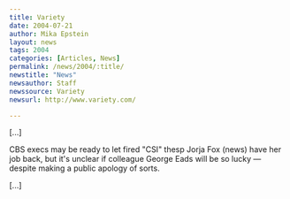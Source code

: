 ```yaml
---
title: Variety
date: 2004-07-21
author: Mika Epstein
layout: news
tags: 2004
categories: [Articles, News]
permalink: /news/2004/:title/
newstitle: "News"
newsauthor: Staff  
newssource: Variety  
newsurl: http://www.variety.com/  

---
```


[...]

CBS execs may be ready to let fired "CSI" thesp Jorja Fox (news) have her job back, but it's unclear if colleague George Eads will be so lucky &#8212; despite making a public apology of sorts. 

[...]

